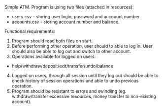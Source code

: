Simple ATM.
Program is using two files (attached in resources):
- users.csv - storing user login, password and accouunt number
- accounts.csv - storing account number and balance.

Functional requirements:
1. Program should read both files on start.
2. Before performing other operation, user should to able to log in. User should also
be able to log out and switch to other account.
3. Operations available for logged on users:
- help/withdraw/deposit/exit/transfer/undo/balance
4. Logged on users, through all session until they log out should be able to check 
history of session operations and able to undo previous operation.
5. Program should be resistant to errors and swindling (eg. withdraw/transfer excessive resources, 
money transfer to non-existing account).
